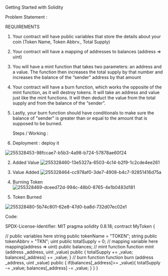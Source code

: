 Getting Started with Solidity

Problem Statement :

   REQUIREMENTS
1. Your contract will have public variables that store the details about your coin (Token Name, Token Abbrv., Total Supply)
2. Your contract will have a mapping of addresses to balances (address => uint)
3. You will have a mint function that takes two parameters: an address and a value. 
   The function then increases the total supply by that number and increases the balance 
   of the “sender” address by that amount
4. Your contract will have a burn function, which works the opposite of the mint function, as it will destroy tokens. 
   It will take an address and value just like the mint functions. It will then deduct the value from the total supply 
   and from the balance of the “sender”.
5. Lastly, your burn function should have conditionals to make sure the balance of "sender" is greater than or equal 
   to the amount that is supposed to be burned.


   Steps / Working :

1. Deployment : deploy it

![255328453-98fccae7-b5b3-4a98-b724-57878ae60f24](https://github.com/Ashmit359/eth-proof/assets/119657904/2ca6ca09-a99f-4ee7-a47d-df2e8d737cbc)

2. Added Value
![255328460-13e5327a-6503-4c14-b2f9-1c2cde4ee261](https://github.com/Ashmit359/eth-proof/assets/119657904/8c470b71-062c-464c-a9b6-688ac3e036fa)

3. Value Added
![255328464-cc978af0-3de7-4908-b4c7-92851416d75a](https://github.com/Ashmit359/eth-proof/assets/119657904/1519691f-79c9-4e16-ae06-364aab28726a)

6. Burning Token
![255328469-dceed72d-994c-48b0-8765-4e1b0483d181](https://github.com/Ashmit359/eth-proof/assets/119657904/bc1a39df-261f-45d7-bf4a-f78f4ad77734)

8. Token Burned
   
![255328480-5b74c801-62e8-47d0-ba8d-732d07ec02e1](https://github.com/Ashmit359/eth-proof/assets/119657904/4e3a6552-5975-4819-a474-9220237e3bec)

 Code:

 
  SPDX-License-Identifier: MIT
   pragma solidity 0.8.18;
   contract MyToken {

// public variables here
string public tokenName = "TOKEN";
string public tokenAbbrv = "TKN";
uint public totalSupply = 0;
// mapping variable here
mapping(address => uint) public balances;
// mint function
function mint (address _address, uint _value) public {
    totalSupply += _value;
    balances[_address] += _value;
}
// burn function
function burn (address _address, uint _value) public {
    if(balances[_address]>= _value){
    totalSupply -= _value;
    balances[_address] -= _value;
    }
}
}

